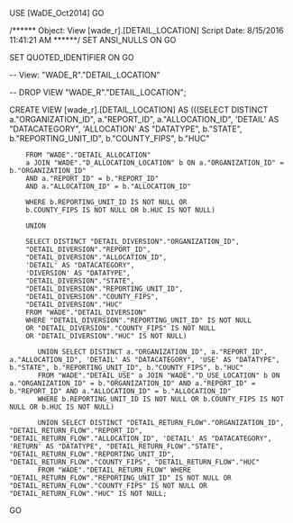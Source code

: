 ﻿USE [WaDE_Oct2014]
GO

/****** Object:  View [wade_r].[DETAIL_LOCATION]    Script Date: 8/15/2016 11:41:21 AM ******/
SET ANSI_NULLS ON
GO

SET QUOTED_IDENTIFIER ON
GO



-- View: "WADE_R"."DETAIL_LOCATION"

-- DROP VIEW "WADE_R"."DETAIL_LOCATION";

CREATE VIEW [wade_r].[DETAIL_LOCATION] AS 
        (((SELECT DISTINCT a."ORGANIZATION_ID", 
        a."REPORT_ID", 
        a."ALLOCATION_ID", 
        'DETAIL' AS "DATACATEGORY", 
        'ALLOCATION' AS "DATATYPE", 
        b."STATE", 
        b."REPORTING_UNIT_ID", 
        b."COUNTY_FIPS", 
        b."HUC"
        
        FROM "WADE"."DETAIL_ALLOCATION" 
        a JOIN "WADE"."D_ALLOCATION_LOCATION" b ON a."ORGANIZATION_ID" = b."ORGANIZATION_ID" 
        AND a."REPORT_ID" = b."REPORT_ID" 
        AND a."ALLOCATION_ID" = b."ALLOCATION_ID"
           
        WHERE b.REPORTING_UNIT_ID IS NOT NULL OR 
        b.COUNTY_FIPS IS NOT NULL OR b.HUC IS NOT NULL)
        
        UNION 
        
        SELECT DISTINCT "DETAIL_DIVERSION"."ORGANIZATION_ID",
        "DETAIL_DIVERSION"."REPORT_ID",
        "DETAIL_DIVERSION"."ALLOCATION_ID",
        'DETAIL' AS "DATACATEGORY",
        'DIVERSION' AS "DATATYPE", 
        "DETAIL_DIVERSION"."STATE", 
        "DETAIL_DIVERSION"."REPORTING_UNIT_ID", 
        "DETAIL_DIVERSION"."COUNTY_FIPS", 
        "DETAIL_DIVERSION"."HUC"
        FROM "WADE"."DETAIL_DIVERSION" 
        WHERE "DETAIL_DIVERSION"."REPORTING_UNIT_ID" IS NOT NULL 
        OR "DETAIL_DIVERSION"."COUNTY_FIPS" IS NOT NULL 
        OR "DETAIL_DIVERSION"."HUC" IS NOT NULL)
           
           UNION SELECT DISTINCT a."ORGANIZATION_ID", a."REPORT_ID", a."ALLOCATION_ID", 'DETAIL' AS "DATACATEGORY", 'USE' AS "DATATYPE", b."STATE", b."REPORTING_UNIT_ID", b."COUNTY_FIPS", b."HUC"
           FROM "WADE"."DETAIL_USE" a JOIN "WADE"."D_USE_LOCATION" b ON a."ORGANIZATION_ID" = b."ORGANIZATION_ID" AND a."REPORT_ID" = b."REPORT_ID" AND a."ALLOCATION_ID" = b."ALLOCATION_ID"
           WHERE b.REPORTING_UNIT_ID IS NOT NULL OR b.COUNTY_FIPS IS NOT NULL OR b.HUC IS NOT NULL)
           
           UNION SELECT DISTINCT "DETAIL_RETURN_FLOW"."ORGANIZATION_ID", "DETAIL_RETURN_FLOW"."REPORT_ID", "DETAIL_RETURN_FLOW"."ALLOCATION_ID", 'DETAIL' AS "DATACATEGORY", 'RETURN' AS "DATATYPE", "DETAIL_RETURN_FLOW"."STATE", "DETAIL_RETURN_FLOW"."REPORTING_UNIT_ID", "DETAIL_RETURN_FLOW"."COUNTY_FIPS", "DETAIL_RETURN_FLOW"."HUC"
           FROM "WADE"."DETAIL_RETURN_FLOW" WHERE "DETAIL_RETURN_FLOW"."REPORTING_UNIT_ID" IS NOT NULL OR "DETAIL_RETURN_FLOW"."COUNTY_FIPS" IS NOT NULL OR "DETAIL_RETURN_FLOW"."HUC" IS NOT NULL;



GO



